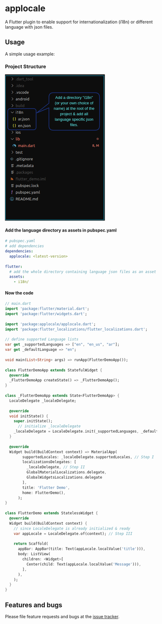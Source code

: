 # applocale
A Flutter plugin to enable support for internationalization (i18n) or different language with json files.

## Usage

A simple usage example:

### Project Structure

![project_structure](docs/img/project_structure.png)

#### Add the language directory as assets in pubspec.yaml
```yaml
# pubspec.yaml
# add dependencies
dependencies:
  applocale: <latest-version>

flutter:
  # add the whole directory containing language json files as an asset
  assets:
    - i18n/

```

#### Now the code
```dart
// main.dart
import 'package:flutter/material.dart';
import 'package:flutter/widgets.dart';

import 'package:applocale/applocale.dart';
import 'package:flutter_localizations/flutter_localizations.dart';

// define supported Language lists
var get _supportedLanguages => ["en", "en_us", "ar"];
var get _defaultLanguage => "en";

void main(List<String> args) => runApp(FlutterDemoApp());

class FlutterDemoApp extends StatefulWidget {
  @override
  _FlutterDemoApp createState() => _FlutterDemoApp();
}

class _FlutterDemoApp extends State<FlutterDemoApp> {
  LocaleDelegate _localeDelegate;
  
  @override
  void initState() {
    super.initState();
      // initialize _localeDelegate
    _localeDelegate = LocaleDelegate.init(_supportedLanguages, _defaultLanguage);
  }

  @override
  Widget build(BuildContext context) => MaterialApp(
        supportedLocales: _localeDelegate.supportedLocales, // Step I
        localizationsDelegates: [
          _localeDelegate, // Step II
          GlobalMaterialLocalizations.delegate,
          GlobalWidgetsLocalizations.delegate
        ],
        title: 'Flutter Demo',
        home: FlutterDemo(),
      );
}

class FlutterDemo extends StatelessWidget {
  @override
  Widget build(BuildContext context) {
    // since LocaleDelegate is already initialized & ready
    var appLocale = LocaleDelegate.of(context); // Step III

    return Scaffold(
      appBar: AppBar(title: Text(appLocale.localValue('title'))),
      body: ListView(
        children: <Widget>[
          Center(child: Text(appLocale.localValue('Message'))),
        ],
      ),
    );
  }
}

```

## Features and bugs

Please file feature requests and bugs at the [issue tracker][tracker].

[tracker]: https://github.com/Terran-Source/applocale/issues
